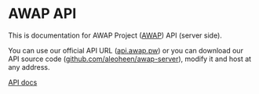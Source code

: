 #  AWAP API

This is documentation for AWAP Project ([AWAP](https://awap.pw)) API (server side).

You can use our official API URL ([api.awap.pw](https://api.awap.pw)) or you can download our API source code ([github.com/aleoheen/awap-server](https://github.com/aleoheen/awap-server)), modify it and host at any address.

[API docs](http://aleoheen.github.io/awap-server)